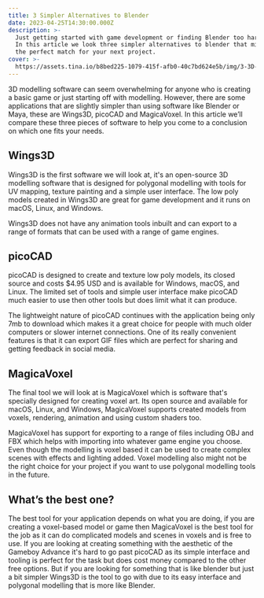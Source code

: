 ```yaml
---
title: 3 Simpler Alternatives to Blender
date: 2023-04-25T14:30:00.000Z
description: >-
  Just getting started with game development or finding Blender too hard to use?
  In this article we look three simpler alternatives to blender that might be
  the perfect match for your next project.
cover: >-
  https://assets.tina.io/b8bed225-1079-415f-afb0-40c7bd624e5b/img/3-3D-tools.webp
---
```


3D modelling software can seem overwhelming for anyone who is creating a basic game or just starting off with modelling. However, there are some applications that are slightly simpler than using software like Blender or Maya, these are Wings3D, picoCAD and MagicaVoxel. In this article we’ll compare these three pieces of software to help you come to a conclusion on which one fits your needs.

## Wings3D

Wings3D is the first software we will look at, it's an open-source 3D modelling software that is designed for polygonal modelling with tools for UV mapping, texture painting and a simple user interface. The low poly models created in Wings3D are great for game development and it runs on macOS, Linux, and Windows.

Wings3D does not have any animation tools inbuilt and can export to a range of formats that can be used with a range of game engines.

## picoCAD

picoCAD is designed to create and texture low poly models, its closed source and costs $4.95 USD and is available for Windows, macOS, and Linux. The limited set of tools and simple user interface make picoCAD much easier to use then other tools but does limit what it can produce.

The lightweight nature of picoCAD continues with the application being only 7mb to download which makes it a great choice for people with much older computers or slower internet connections. One of its really convenient features is that it can export GIF files which are perfect for sharing and getting feedback in social media.

## MagicaVoxel

The final tool we will look at is MagicaVoxel which is software that's specially designed for creating voxel art. Its open source and available for macOS, Linux, and Windows, MagicaVoxel supports created models from voxels, rendering, animation and using custom shaders too.

MagicaVoxel has support for exporting to a range of files including OBJ and FBX which helps with importing into whatever game engine you choose. Even though the modelling is voxel based it can be used to create complex scenes with effects and lighting added. Voxel modelling also might not be the right choice for your project if you want to use polygonal modelling tools in the future.

## What’s the best one?

The best tool for your application depends on what you are doing, if you are creating a voxel-based model or game then MagicaVoxel is the best tool for the job as it can do complicated models and scenes in voxels and is free to use. If you are looking at creating something with the aesthetic of the Gameboy Advance it's hard to go past picoCAD as its simple interface and tooling is perfect for the task but does cost money compared to the other free options. But if you are looking for something that is like blender but just a bit simpler Wings3D is the tool to go with due to its easy interface and polygonal modelling that is more like Blender.
